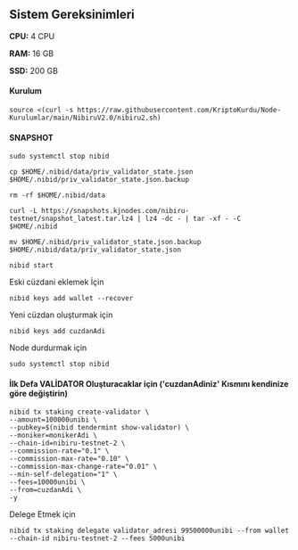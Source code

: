 ##  Sistem Gereksinimleri

**CPU:** 4 CPU

**RAM:** 16 GB

**SSD:** 200 GB


#### Kurulum
```
source <(curl -s https://raw.githubusercontent.com/KriptoKurdu/Node-Kurulumlar/main/NibiruV2.0/nibiru2.sh)
```

#### SNAPSHOT

```
sudo systemctl stop nibid
```


```
cp $HOME/.nibid/data/priv_validator_state.json $HOME/.nibid/priv_validator_state.json.backup
```

```
rm -rf $HOME/.nibid/data 
```

```
curl -L https://snapshots.kjnodes.com/nibiru-testnet/snapshot_latest.tar.lz4 | lz4 -dc - | tar -xf - -C $HOME/.nibid
```

```
mv $HOME/.nibid/priv_validator_state.json.backup $HOME/.nibid/data/priv_validator_state.json
```


```
nibid start
```





Eski cüzdani eklemek İçin
```
nibid keys add wallet --recover
```
Yeni cüzdan oluşturmak için
```
nibid keys add cuzdanAdi
```

Node durdurmak için
```
sudo systemctl stop nibid
```



#### İlk Defa VALİDATOR Oluşturacaklar için ('cuzdanAdiniz' Kısmını kendinize göre değiştirin)
```
nibid tx staking create-validator \
--amount=100000unibi \
--pubkey=$(nibid tendermint show-validator) \
--moniker=monikerAdi \
--chain-id=nibiru-testnet-2 \
--commission-rate="0.1" \
--commission-max-rate="0.10" \
--commission-max-change-rate="0.01" \
--min-self-delegation="1" \
--fees=10000unibi \
--from=cuzdanAdi \
-y
```

Delege Etmek için
```
nibid tx staking delegate validator_adresi 99500000unibi --from wallet --chain-id nibiru-testnet-2 --fees 5000unibi
```





